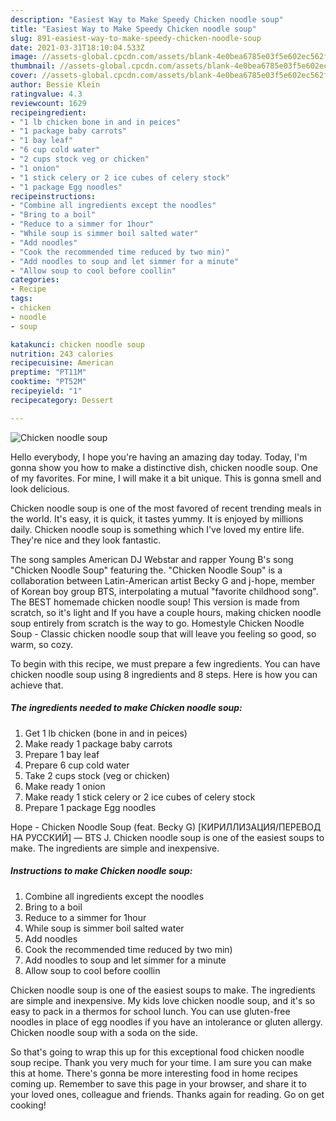 ```yaml
---
description: "Easiest Way to Make Speedy Chicken noodle soup"
title: "Easiest Way to Make Speedy Chicken noodle soup"
slug: 891-easiest-way-to-make-speedy-chicken-noodle-soup
date: 2021-03-31T18:10:04.533Z
image: //assets-global.cpcdn.com/assets/blank-4e0bea6785e03f5e602ec562f230caae08da540cada707380b4fe1bbebba43da.png
thumbnail: //assets-global.cpcdn.com/assets/blank-4e0bea6785e03f5e602ec562f230caae08da540cada707380b4fe1bbebba43da.png
cover: //assets-global.cpcdn.com/assets/blank-4e0bea6785e03f5e602ec562f230caae08da540cada707380b4fe1bbebba43da.png
author: Bessie Klein
ratingvalue: 4.3
reviewcount: 1629
recipeingredient:
- "1 lb chicken bone in and in peices"
- "1 package baby carrots"
- "1 bay leaf"
- "6 cup cold water"
- "2 cups stock veg or chicken"
- "1 onion"
- "1 stick celery or 2 ice cubes of celery stock"
- "1 package Egg noodles"
recipeinstructions:
- "Combine all ingredients except the noodles"
- "Bring to a boil"
- "Reduce to a simmer for 1hour"
- "While soup is simmer boil salted water"
- "Add noodles"
- "Cook the recommended time reduced by two min)"
- "Add noodles to soup and let simmer for a minute"
- "Allow soup to cool before coollin"
categories:
- Recipe
tags:
- chicken
- noodle
- soup

katakunci: chicken noodle soup 
nutrition: 243 calories
recipecuisine: American
preptime: "PT11M"
cooktime: "PT52M"
recipeyield: "1"
recipecategory: Dessert

---
```



![Chicken noodle soup](//assets-global.cpcdn.com/assets/blank-4e0bea6785e03f5e602ec562f230caae08da540cada707380b4fe1bbebba43da.png)

Hello everybody, I hope you're having an amazing day today. Today, I'm gonna show you how to make a distinctive dish, chicken noodle soup. One of my favorites. For mine, I will make it a bit unique. This is gonna smell and look delicious.

Chicken noodle soup is one of the most favored of recent trending meals in the world. It's easy, it is quick, it tastes yummy. It is enjoyed by millions daily. Chicken noodle soup is something which I've loved my entire life. They're nice and they look fantastic.

The song samples American DJ Webstar and rapper Young B&#39;s song &#34;Chicken Noodle Soup&#34; featuring the. &#34;Chicken Noodle Soup&#34; is a collaboration between Latin-American artist Becky G and j-hope, member of Korean boy group BTS, interpolating a mutual &#34;favorite childhood song&#34;. The BEST homemade chicken noodle soup! This version is made from scratch, so it&#39;s light and If you have a couple hours, making chicken noodle soup entirely from scratch is the way to go. Homestyle Chicken Noodle Soup - Classic chicken noodle soup that will leave you feeling so good, so warm, so cozy.


To begin with this recipe, we must prepare a few ingredients. You can have chicken noodle soup using 8 ingredients and 8 steps. Here is how you can achieve that.

<!--inarticleads1-->

##### The ingredients needed to make Chicken noodle soup:

1. Get 1 lb chicken (bone in and in peices)
1. Make ready 1 package baby carrots
1. Prepare 1 bay leaf
1. Prepare 6 cup cold water
1. Take 2 cups stock (veg or chicken)
1. Make ready 1 onion
1. Make ready 1 stick celery or 2 ice cubes of celery stock
1. Prepare 1 package Egg noodles


Hope - Chicken Noodle Soup (feat. Becky G) [КИРИЛЛИЗАЦИЯ/ПЕРЕВОД НА РУССКИЙ] — BTS J. Chicken noodle soup is one of the easiest soups to make. The ingredients are simple and inexpensive. 

<!--inarticleads2-->

##### Instructions to make Chicken noodle soup:

1. Combine all ingredients except the noodles
1. Bring to a boil
1. Reduce to a simmer for 1hour
1. While soup is simmer boil salted water
1. Add noodles
1. Cook the recommended time reduced by two min)
1. Add noodles to soup and let simmer for a minute
1. Allow soup to cool before coollin


Chicken noodle soup is one of the easiest soups to make. The ingredients are simple and inexpensive. My kids love chicken noodle soup, and it&#39;s so easy to pack in a thermos for school lunch. You can use gluten-free noodles in place of egg noodles if you have an intolerance or gluten allergy. Chicken noodle soup with a soda on the side. 

So that's going to wrap this up for this exceptional food chicken noodle soup recipe. Thank you very much for your time. I am sure you can make this at home. There's gonna be more interesting food in home recipes coming up. Remember to save this page in your browser, and share it to your loved ones, colleague and friends. Thanks again for reading. Go on get cooking!
